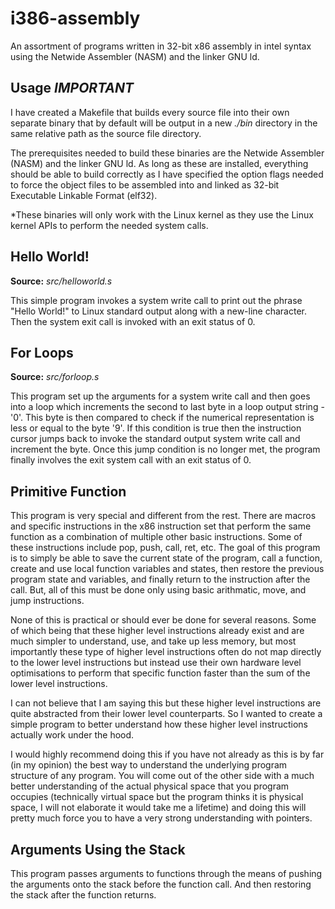 # i386-assembly

An assortment of programs written in 32-bit x86 assembly in intel syntax
using the Netwide Assembler (NASM) and the linker GNU ld.

## Usage *IMPORTANT*

I have created a Makefile that builds every source file
into their own separate binary that by default will be output in a new *./bin* directory
in the same relative path as the source file directory.

The prerequisites needed to build these binaries are
the Netwide Assembler (NASM) and the linker GNU ld.
As long as these are installed, everything should be able to build correctly
as I have specified the option flags needed to force the object files
to be assembled into and linked as 32-bit Executable Linkable Format (elf32).

*These binaries will only work with the Linux kernel as they use the
Linux kernel APIs to perform the needed system calls.

## Hello World!

**Source:** *src/helloworld.s*

This simple program invokes a system write call
to print out the phrase "Hello World!" to Linux standard output 
along with a new-line character.
Then the system exit call is invoked with an exit status of 0.

## For Loops

**Source:** *src/forloop.s*

This program set up the arguments for a system write call 
and then goes into a loop which increments the second to last
byte in a loop output string - '0'. This byte is then compared to check
if the numerical representation is less or equal to the byte '9'.
If this condition is true then the instruction cursor jumps back to
invoke the standard output system write call and increment the byte. 
Once this jump condition is no longer met, the program finally involves
the exit system call with an exit status of 0.

## Primitive Function

This program is very special and different from the rest.
There are macros and specific instructions in the x86 instruction set
that perform the same function as a combination of multiple other basic instructions.
Some of these instructions include pop, push, call, ret, etc.
The goal of this program is to simply be able to save the current state of the program,
call a function, create and use local function variables and states,
then restore the previous program state and variables, and finally
return to the instruction after the call. But, all of this must be done
only using basic arithmatic, move, and jump instructions.

None of this is practical or should ever be done for several reasons.
Some of which being that these higher level instructions already exist
and are much simpler to understand, use, and take up less memory, but most importantly
these type of higher level instructions often do not map directly
to the lower level instructions but instead use their own hardware
level optimisations to perform that specific function faster than
the sum of the lower level instructions.

I can not believe that I am saying this but these higher level instructions
are quite abstracted from their lower level counterparts.
So I wanted to create a simple program to better understand how these
higher level instructions actually work under the hood.

I would highly recommend doing this if you have not already
as this is by far (in my opinion) the best way to understand the
underlying program structure of any program. 
You will come out of the other side with a much better understanding
of the actual physical space that you program occupies
(technically virtual space but the program thinks it is physical
space, I will not elaborate it would take me a lifetime)
and doing this will pretty much force you to have a very strong
understanding with pointers.


## Arguments Using the Stack

This program passes arguments to functions
through the means of pushing the arguments onto the stack
before the function call. And then restoring the stack
after the function returns.